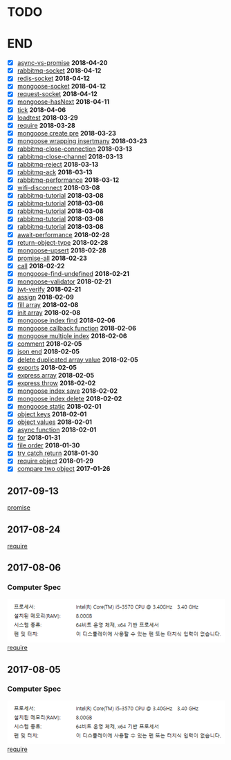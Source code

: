 # TODO
# END
- [x] [async-vs-promise](async/promise.js) **2018-04-20**
- [x] [rabbitmq-socket](rabbitmq/socket.js) **2018-04-12**
- [x] [redis-socket](redis/socket.js) **2018-04-12**
- [x] [mongoose-socket](mongoose/socket.js) **2018-04-12**
- [x] [request-socket](request/socket.js) **2018-04-12**
- [x] [mongoose-hasNext](mongoose/hasNext.js) **2018-04-11**
- [x] [tick](./process/tick.js) **2018-04-06**
- [x] [loadtest](./loadtest/README.md) **2018-03-29**
- [x] [require](./require/README.md) **2018-03-28**
- [x] [mongoose create pre](./mongoose/create-pre.js) **2018-03-23**
- [x] [mongoose wrapping insertmany](./mongoose/wrapping-insertmany.js) **2018-03-23**
- [x] [rabbitmq-close-connection](rabbitmq/close-connection.js) **2018-03-13**
- [x] [rabbitmq-close-channel](rabbitmq/close-channel.js) **2018-03-13**
- [x] [rabbitmq-reject](rabbitmq/reject.js) **2018-03-13**
- [x] [rabbitmq-ack](rabbitmq/ack.js) **2018-03-13**
- [x] [rabbitmq-performance](rabbitmq/performance.js) **2018-03-12**
- [x] [wifi-disconnect](wifi/disconnect.js) **2018-03-08**
- [x] [rabbitmq-tutorial](rabbitmq/tutorial5.js) **2018-03-08**
- [x] [rabbitmq-tutorial](rabbitmq/tutorial4.js) **2018-03-08**
- [x] [rabbitmq-tutorial](rabbitmq/tutorial3.js) **2018-03-08**
- [x] [rabbitmq-tutorial](rabbitmq/tutorial2.js) **2018-03-08**
- [x] [rabbitmq-tutorial](rabbitmq/tutorial.js) **2018-03-08**
- [x] [await-performance](await/performance.js) **2018-02-28**
- [x] [return-object-type](object/type.js) **2018-02-28**
- [x] [mongoose-upsert](mongoose/upsert.js) **2018-02-28**
- [x] [promise-all](./promise/all.js) **2018-02-23**
- [x] [call](./call/test.js) **2018-02-22**
- [x] [mongoose-find-undefined](./mongoose/find-undefined.js) **2018-02-21**
- [x] [mongoose-validator](./mongoose/validator.js) **2018-02-21**
- [x] [jwt-verify](./jwt/verify.js) **2018-02-21**
- [x] [assign](./object/assign.js) **2018-02-09**
- [x] [fill array](./array/fill.js) **2018-02-08**
- [x] [init array](./array/init.js) **2018-02-08**
- [x] [mongoose index find](./mongoose/find.js) **2018-02-06**
- [x] [mongoose callback function](./mongoose/callback.js) **2018-02-06**
- [x] [mongoose multiple index](./mongoose/multiple.js) **2018-02-06**
- [x] [comment](./comment/test.js) **2018-02-05**
- [x] [json end](./express/end.js) **2018-02-05**
- [x] [delete duplicated array value](./array/duplicated.js) **2018-02-05**
- [x] [exports](./export/test.js) **2018-02-05**
- [x] [express array](./express/array.js) **2018-02-05**
- [x] [express throw](./express/throw.js) **2018-02-02**
- [x] [mongoose index save](./mongoose/save.js) **2018-02-02**
- [x] [mongoose index delete](./mongoose/delete.js) **2018-02-02**
- [x] [mongoose static](./mongoose/static.js) **2018-02-01**
- [x] [object keys](./object/keys.js) **2018-02-01**
- [x] [object values](./object/values.js) **2018-02-01**
- [x] [async function](./async/index.js) **2018-02-01**
- [x] [for](./for/index.js) **2018-01-31**
- [x] [file order](./file-order/index.js) **2018-01-30**
- [x] [try catch return](./try-catch/index.js) **2018-01-30**
- [x] [require object](./require-object/index.js) **2018-01-29**
- [x] [compare two object](./compare/object.js) **2017-01-26**
## 2017-09-13
[promise](./promise)
## 2017-08-24
[require](./mysqlpool)
## 2017-08-06
### Computer Spec
![Computer Spec](./img/computer/home.PNG)<br>
[require](./mysql)
## 2017-08-05
### Computer Spec
![Computer Spec](./img/computer/home.PNG)<br>
[require](./require)
